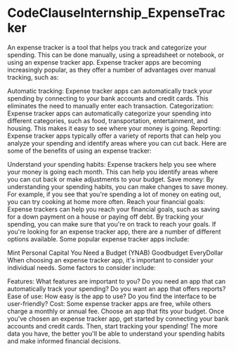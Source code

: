 # CodeClauseInternship_ExpenseTracker

An expense tracker is a tool that helps you track and categorize your spending. This can be done manually, using a spreadsheet or notebook, or using an expense tracker app. Expense tracker apps are becoming increasingly popular, as they offer a number of advantages over manual tracking, such as:

Automatic tracking: Expense tracker apps can automatically track your spending by connecting to your bank accounts and credit cards. This eliminates the need to manually enter each transaction.
Categorization: Expense tracker apps can automatically categorize your spending into different categories, such as food, transportation, entertainment, and housing. This makes it easy to see where your money is going.
Reporting: Expense tracker apps typically offer a variety of reports that can help you analyze your spending and identify areas where you can cut back.
Here are some of the benefits of using an expense tracker:

Understand your spending habits: Expense trackers help you see where your money is going each month. This can help you identify areas where you can cut back or make adjustments to your budget.
Save money: By understanding your spending habits, you can make changes to save money. For example, if you see that you're spending a lot of money on eating out, you can try cooking at home more often.
Reach your financial goals: Expense trackers can help you reach your financial goals, such as saving for a down payment on a house or paying off debt. By tracking your spending, you can make sure that you're on track to reach your goals.
If you're looking for an expense tracker app, there are a number of different options available. Some popular expense tracker apps include:

Mint
Personal Capital
You Need a Budget (YNAB)
Goodbudget
EveryDollar
When choosing an expense tracker app, it's important to consider your individual needs. Some factors to consider include:

Features: What features are important to you? Do you need an app that can automatically track your spending? Do you want an app that offers reports?
Ease of use: How easy is the app to use? Do you find the interface to be user-friendly?
Cost: Some expense tracker apps are free, while others charge a monthly or annual fee. Choose an app that fits your budget.
Once you've chosen an expense tracker app, get started by connecting your bank accounts and credit cards. Then, start tracking your spending! The more data you have, the better you'll be able to understand your spending habits and make informed financial decisions.
